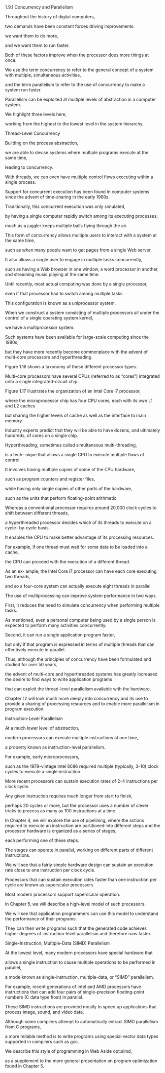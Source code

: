 1.9.1
Concurrency and Parallelism

Throughout the history of digital computers, 

two demands have been constant forces driving improvements: 

we want them to do more, 

and we want them to run faster. 

Both of these factors improve when the processor does more things at once. 

We use the term concurrency to refer to the general concept of a system with multiple, simultaneous activities, 

and the term parallelism to refer to the use of concurrency to make a system run faster. 

Parallelism can be exploited at multiple levels of abstraction in a computer system. 

We highlight three levels here, 

working from the highest to the lowest level in the system hierarchy.

Thread-Level Concurrency

Building on the process abstraction, 

we are able to devise systems where multiple programs execute at the same time, 

leading to concurrency. 

With threads, we can even have multiple control flows executing within a single process. 

Support for concurrent execution has been found in computer systems since the advent of time-sharing in the early 1960s. 

Traditionally, this concurrent execution was only simulated, 

by having a single computer rapidly switch among its executing processes, 

much as a juggler keeps multiple balls flying through the air. 

This form of concurrency allows multiple users to interact with a system at the same time,

such as when many people want to get pages from a single Web server. 

It also allows a single user to engage in multiple tasks concurrently, 

such as having a Web browser in one window, a word processor in another, and streaming music playing at the same time. 

Until recently, most actual computing was done by a single processor, 

even if that processor had to switch among multiple tasks. 

This configuration is known as a uniprocessor system.

When we construct a system consisting of multiple processors all under the control of a single operating system kernel, 

we have a multiprocessor system.

Such systems have been available for large-scale computing since the 1980s, 

but they have more recently become commonplace with the advent of multi-core processors and hyperthreading. 

Figure 1.16 shows a taxonomy of these different processor types.

Multi-core processors have several CPUs (referred to as “cores”) integrated onto a single integrated-circuit chip. 

Figure 1.17 illustrates the organization of an Intel Core i7 processor, 

where the microprocessor chip has four CPU cores, each with its own L1 and L2 caches 

but sharing the higher levels of cache as well as the interface to main memory. 

Industry experts predict that they will be able to have dozens, and ultimately hundreds, of cores on a single chip.

Hyperthreading, sometimes called simultaneous multi-threading, 

is a tech- nique that allows a single CPU to execute multiple flows of control. 

It involves having multiple copies of some of the CPU hardware, 

such as program counters and register files, 

while having only single copies of other parts of the hardware,

such as the units that perform floating-point arithmetic. 

Whereas a conventional processor requires around 20,000 clock cycles to shift between different threads,

a hyperthreaded processor decides which of its threads to execute on a cycle- by-cycle basis. 

It enables the CPU to make better advantage of its processing resources. 

For example, if one thread must wait for some data to be loaded into a cache, 

the CPU can proceed with the execution of a different thread. 

As an ex- ample, the Intel Core i7 processor can have each core executing two threads, 

and so a four-core system can actually execute eight threads in parallel.

The use of multiprocessing can improve system performance in two ways.

First, it reduces the need to simulate concurrency when performing multiple tasks.

As mentioned, even a personal computer being used by a single person is expected to perform many activities concurrently. 

Second, it can run a single application program faster, 

but only if that program is expressed in terms of multiple threads that can effectively execute in parallel. 

Thus, although the principles of concurrency have been formulated and studied for over 50 years, 

the advent of multi-core and hyperthreaded systems has greatly increased the desire to find ways to write application programs 

that can exploit the thread-level parallelism available with the hardware. 

Chapter 12 will look much more deeply into concurrency and its use to provide a sharing of processing resources and to enable more parallelism
in program execution.

Instruction-Level Parallelism

At a much lower level of abstraction, 

modern processors can execute multiple instructions at one time, 

a property known as instruction-level parallelism. 

For example, early microprocessors, 

such as the 1978-vintage Intel 8086 required multiple (typically, 3–10) clock cycles to execute a single instruction. 

More recent processors can sustain execution rates of 2–4 instructions per clock cycle. 

Any given instruction requires much longer from start to finish, 

perhaps 20 cycles or more, but the processor uses a number of clever tricks to process as many as 100
instructions at a time. 

In Chapter 4, we will explore the use of pipelining, where the actions required to execute an instruction are partitioned 
into different steps and the processor hardware is organized as a series of stages, 

each performing one of these steps. 

The stages can operate in parallel, working on different parts of different instructions. 

We will see that a fairly simple hardware design can sustain an execution rate close to one instruction per clock cycle.

Processors that can sustain execution rates faster than one instruction per cycle are known as superscalar processors. 

Most modern processors support superscalar operation. 

In Chapter 5, we will describe a high-level model of such processors. 

We will see that application programmers can use this model to understand the performance of their programs. 

They can then write programs such that the generated code achieves higher degrees of instruction-level parallelism and therefore runs faster.


Single-Instruction, Multiple-Data (SIMD) Parallelism

At the lowest level, many modern processors have special hardware that 

allows a single instruction to cause multiple operations to be performed in parallel,

a mode known as single-instruction, multiple-data, or “SIMD” parallelism. 

For example, recent generations of Intel and AMD processors have instructions that
can add four pairs of single-precision floating-point numbers (C data type float)
in parallel.

These SIMD instructions are provided mostly to speed up applications that process image, sound, and video data. 

Although some compilers attempt to automatically extract SIMD parallelism from C programs, 

a more reliable method is to write programs using special vector data types supported in compilers such as gcc.

We describe this style of programming in Web Aside opt:simd, 

as a supplement to the more general presentation on program optimization found in Chapter 5.


